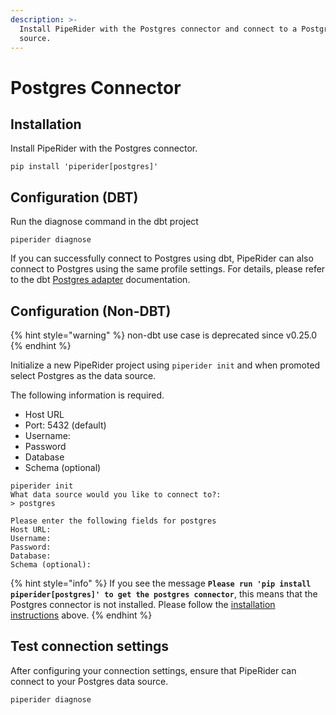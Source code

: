 ```yaml
---
description: >-
  Install PipeRider with the Postgres connector and connect to a Postgres data
  source.
---
```


# Postgres Connector

## Installation

Install PipeRider with the Postgres connector.

```
pip install 'piperider[postgres]'
```

## Configuration (DBT)

Run the diagnose command in the dbt project

```
piperider diagnose
```

If you can successfully connect to Postgres using dbt, PipeRider can also connect to Postgres using the same profile settings. For details, please refer to the dbt [Postgres adapter](https://docs.getdbt.com/reference/warehouse-setups/postgres-setup) documentation.

## Configuration (Non-DBT)

{% hint style="warning" %}
non-dbt use case is deprecated since v0.25.0
{% endhint %}

Initialize a new PipeRider project using `piperider init` and when promoted select Postgres as the data source.

The following information is required.

* Host URL
* Port: 5432 (default)
* Username:
* Password
* Database
* Schema (optional)

```shell-session
piperider init
What data source would you like to connect to?:
> postgres
```

```
Please enter the following fields for postgres
Host URL:
Username:
Password:
Database:
Schema (optional):
```

{% hint style="info" %}
If you see the message **`Please run 'pip install piperider[postgres]' to get the postgres connector`**, this means that the Postgres connector is not installed. Please follow the [installation instructions](postgres-connector.md#installation) above.
{% endhint %}

## Test connection settings

After configuring your connection settings, ensure that PipeRider can connect to your Postgres data source.

```
piperider diagnose
```
